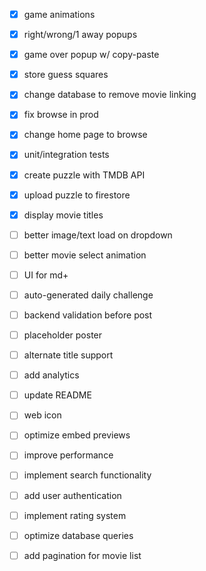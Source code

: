 - [x] game animations
- [x] right/wrong/1 away popups
- [x] game over popup w/ copy-paste
- [x] store guess squares
- [x] change database to remove movie linking
- [x] fix browse in prod
- [x] change home page to browse
- [x] unit/integration tests
- [x] create puzzle with TMDB API
- [x] upload puzzle to firestore
- [x] display movie titles
- [ ] better image/text load on dropdown
- [ ] better movie select animation
- [ ] UI for md+
- [ ] auto-generated daily challenge
- [ ] backend validation before post
- [ ] placeholder poster
- [ ] alternate title support
- [ ] add analytics
- [ ] update README
- [ ] web icon
- [ ] optimize embed previews

- [ ] improve performance
- [ ] implement search functionality
- [ ] add user authentication
- [ ] implement rating system
- [ ] optimize database queries
- [ ] add pagination for movie list

